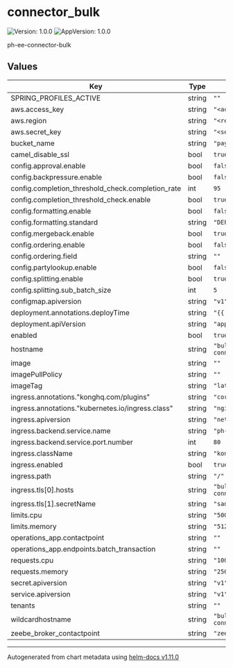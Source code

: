 # connector_bulk

![Version: 1.0.0](https://img.shields.io/badge/Version-1.0.0-informational?style=flat-square) ![AppVersion: 1.0.0](https://img.shields.io/badge/AppVersion-1.0.0-informational?style=flat-square)

ph-ee-connector-bulk

## Values

| Key | Type | Default | Description |
|-----|------|---------|-------------|
| SPRING_PROFILES_ACTIVE | string | `""` |  |
| aws.access_key | string | `"<access key>"` |  |
| aws.region | string | `"<region>"` |  |
| aws.secret_key | string | `"<secret key>"` |  |
| bucket_name | string | `"paymenthub-ee-dev"` |  |
| camel_disable_ssl | bool | `true` |  |
| config.approval.enable | bool | `false` |  |
| config.backpressure.enable | bool | `false` |  |
| config.completion_threshold_check.completion_rate | int | `95` |  |
| config.completion_threshold_check.enable | bool | `true` |  |
| config.formatting.enable | bool | `false` |  |
| config.formatting.standard | string | `"DEFAULT"` |  |
| config.mergeback.enable | bool | `true` |  |
| config.ordering.enable | bool | `false` |  |
| config.ordering.field | string | `""` |  |
| config.partylookup.enable | bool | `false` |  |
| config.splitting.enable | bool | `true` |  |
| config.splitting.sub_batch_size | int | `5` |  |
| configmap.apiversion | string | `"v1"` |  |
| deployment.annotations.deployTime | string | `"{{ .Values.deployTime }}"` |  |
| deployment.apiVersion | string | `"apps/v1"` |  |
| enabled | bool | `true` |  |
| hostname | string | `"bulk-connector.sandbox.mifos.io"` |  |
| image | string | `""` |  |
| imagePullPolicy | string | `""` |  |
| imageTag | string | `"latest"` |  |
| ingress.annotations."konghq.com/plugins" | string | `"cors"` |  |
| ingress.annotations."kubernetes.io/ingress.class" | string | `"nginx"` |  |
| ingress.apiversion | string | `"networking.k8s.io/v1"` |  |
| ingress.backend.service.name | string | `"ph-ee-connector-bulk"` |  |
| ingress.backend.service.port.number | int | `80` |  |
| ingress.className | string | `"kong"` |  |
| ingress.enabled | bool | `true` |  |
| ingress.path | string | `"/"` |  |
| ingress.tls[0].hosts | string | `"bulk-connector.sandbox.mifos.io"` |  |
| ingress.tls[1].secretName | string | `"sandbox-secret"` |  |
| limits.cpu | string | `"500m"` |  |
| limits.memory | string | `"512M"` |  |
| operations_app.contactpoint | string | `""` |  |
| operations_app.endpoints.batch_transaction | string | `""` |  |
| requests.cpu | string | `"100m"` |  |
| requests.memory | string | `"256M"` |  |
| secret.apiversion | string | `"v1"` |  |
| service.apiversion | string | `"v1"` |  |
| tenants | string | `""` |  |
| wildcardhostname | string | `"bulk-connector.sandbox.mifos.io"` |  |
| zeebe_broker_contactpoint | string | `"zeebe-zeebe-gateway:26500"` |  |

----------------------------------------------
Autogenerated from chart metadata using [helm-docs v1.11.0](https://github.com/norwoodj/helm-docs/releases/v1.11.0)
